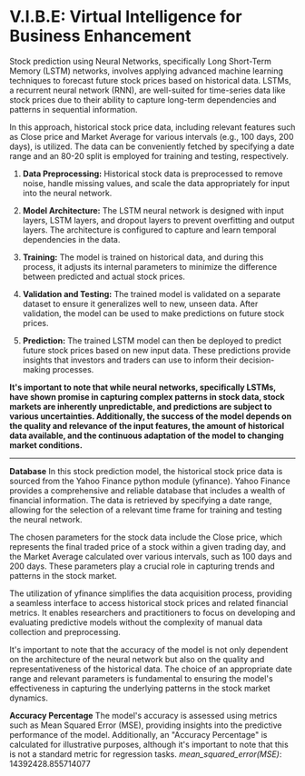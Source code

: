 # V.I.B.E: Virtual Intelligence for Business Enhancement 


Stock prediction using Neural Networks, specifically Long Short-Term Memory (LSTM) networks, involves applying advanced machine learning techniques to forecast future stock prices based on historical data. LSTMs, a recurrent neural network (RNN), are well-suited for time-series data like stock prices due to their ability to capture long-term dependencies and patterns in sequential information.

In this approach, historical stock price data, including relevant features such as Close price and Market Average for various intervals (e.g., 100 days, 200 days), is utilized. The data can be conveniently fetched by specifying a date range and an 80-20 split is employed for training and testing, respectively.

1. **Data Preprocessing:** Historical stock data is preprocessed to remove noise, handle missing values, and scale the data appropriately for input into the neural network.

2. **Model Architecture:** The LSTM neural network is designed with input layers, LSTM layers, and dropout layers to prevent overfitting and output layers. The architecture is configured to capture and learn temporal dependencies in the data.

3. **Training:** The model is trained on historical data, and during this process, it adjusts its internal parameters to minimize the difference between predicted and actual stock prices.

4. **Validation and Testing:** The trained model is validated on a separate dataset to ensure it generalizes well to new, unseen data. After validation, the model can be used to make predictions on future stock prices.

5. **Prediction:** The trained LSTM model can then be deployed to predict future stock prices based on new input data. These predictions provide insights that investors and traders can use to inform their decision-making processes.

**It's important to note that while neural networks, specifically LSTMs, have shown promise in capturing complex patterns in stock data, stock markets are inherently unpredictable, and predictions are subject to various uncertainties. Additionally, the success of the model depends on the quality and relevance of the input features, the amount of historical data available, and the continuous adaptation of the model to changing market conditions.**

---
**Database**
In this stock prediction model, the historical stock price data is sourced from the Yahoo Finance python module (yfinance). Yahoo Finance provides a comprehensive and reliable database that includes a wealth of financial information. The data is retrieved by specifying a date range, allowing for the selection of a relevant time frame for training and testing the neural network.

The chosen parameters for the stock data include the Close price, which represents the final traded price of a stock within a given trading day, and the Market Average calculated over various intervals, such as 100 days and 200 days. These parameters play a crucial role in capturing trends and patterns in the stock market.

The utilization of yfinance simplifies the data acquisition process, providing a seamless interface to access historical stock prices and related financial metrics. It enables researchers and practitioners to focus on developing and evaluating predictive models without the complexity of manual data collection and preprocessing.

It's important to note that the accuracy of the model is not only dependent on the architecture of the neural network but also on the quality and representativeness of the historical data. The choice of an appropriate date range and relevant parameters is fundamental to ensuring the model's effectiveness in capturing the underlying patterns in the stock market dynamics.

**Accuracy Percentage**
The model's accuracy is assessed using metrics such as Mean Squared Error (MSE), providing insights into the predictive performance of the model. Additionally, an "Accuracy Percentage" is calculated for illustrative purposes, although it's important to note that this is not a standard metric for regression tasks.
*mean_squared_error(MSE)*: 14392428.855714077
